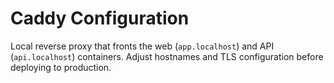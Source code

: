 # Caddy Configuration

Local reverse proxy that fronts the web (`app.localhost`) and API (`api.localhost`) containers. Adjust hostnames and TLS configuration before deploying to production.
